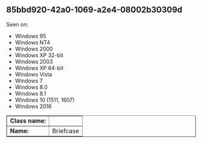 ## 85bbd920-42a0-1069-a2e4-08002b30309d

Seen on:
* Windows 95
* Windows NT4
* Windows 2000
* Windows XP 32-bit
* Windows 2003
* Windows XP 64-bit
* Windows Vista
* Windows 7
* Windows 8.0
* Windows 8.1
* Windows 10 (1511, 1607)
* Windows 2016

<table border="1" class="docutils">
  <tbody>
    <tr>
      <td><b>Class name:</b></td>
      <td>&nbsp;</td>
    </tr>
    <tr>
      <td><b>Name:</b></td>
      <td>Briefcase</td>
    </tr>
  </tbody>
</table>

